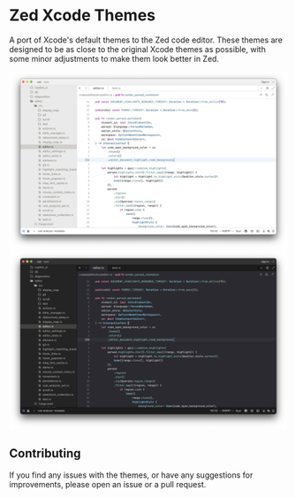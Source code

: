 # Zed Xcode Themes

A port of Xcode's default themes to the Zed code editor. These themes are designed to be as close to the original Xcode themes as possible, with some minor adjustments to make them look better in Zed.

![Screenshot](previews/light.png)
![Screenshot](previews/dark.png)

## Contributing

If you find any issues with the themes, or have any suggestions for improvements, please open an issue or a pull request.
